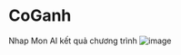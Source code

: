 # CoGanh
Nhap Mon AI
kết quả chương trình
![image](https://user-images.githubusercontent.com/77771720/119704508-ef502e00-be81-11eb-9cda-05d1d9221a1b.png)
